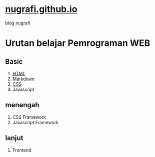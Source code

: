 # [nugrafi.github.io](https://github.com/nugrafi)
blog nugrafi

# Urutan belajar Pemrograman WEB


## Basic
1. [HTML](html)
2. [Markdown](markdown)
2. [CSS](css)
3. Javascript

## menengah
1. CSS Framework
2. Javascript Framework

## lanjut
1. Frontend 
